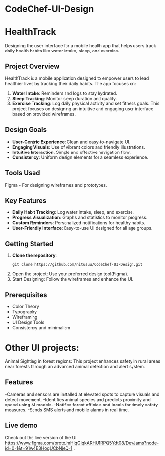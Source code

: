 ﻿# CodeChef-UI-Design
# HealthTrack 

Designing the user interface for a mobile health app that helps users track daily health habits like water intake, sleep, and exercise.

## Project Overview
HealthTrack is a mobile application designed to empower users to lead healthier lives by tracking their daily habits. The app focuses on:
1. **Water Intake**: Reminders and logs to stay hydrated.
2. **Sleep Tracking**: Monitor sleep duration and quality.
3. **Exercise Tracking**: Log daily physical activity and set fitness goals.
This project focuses on designing an intuitive and engaging user interface based on provided wireframes.

## Design Goals
- **User-Centric Experience**: Clean and easy-to-navigate UI.
- **Engaging Visuals**: Use of vibrant colors and friendly illustrations.
- **Intuitive Interaction**: Simple and effective navigation flow.
- **Consistency**: Uniform design elements for a seamless experience.

## Tools Used
Figma - For designing wireframes and prototypes.

## Key Features
- **Daily Habit Tracking**: Log water intake, sleep, and exercise.
- **Progress Visualization**: Graphs and statistics to monitor progress.
- **Custom Reminders**: Personalized notifications for healthy habits.
- **User-Friendly Interface**: Easy-to-use UI designed for all age groups.

## Getting Started
1. **Clone the repository**:
   ```
   git clone https://github.com/nitusuu/CodeChef-UI-Design.git  
   ```   
2. Open the project: Use your preferred design tool(Figma).
3. Start Designing: Follow the wireframes and enhance the UI.

## Prerequisites

- Color Theory
- Typography
- Wireframing
- UI Design Tools
- Consistency and minimalism

# Other UI projects:
Animal Sighting in forest regions: This project enhances safety in rural areas near forests through an advanced animal detection and alert system.

## Features
-Cameras and sensors are installed at elevated spots to capture visuals and detect movement.
-Identifies animal species and predicts proximity and speed using AI models.
-Notifies forest officials and locals for timely safety measures.
-Sends SMS alerts and mobile alarms in real time.

## Live demo
Check out the live version of the UI https://www.figma.com/proto/mHlqGiqkARHU1RPQ5Ydt08/DevJams?node-id=0-1&t=91w4E3HogUCbNjeQ-1 .


